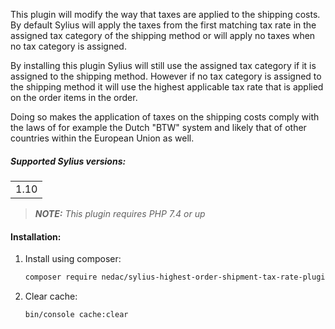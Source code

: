 This plugin will modify the way that taxes are applied to the shipping costs. By default Sylius will apply the taxes from
the first matching tax rate in the assigned tax category of the shipping method or will apply no taxes when no tax
category is assigned.

By installing this plugin Sylius will still use the assigned tax category if it is assigned to the shipping method.
However if no tax category is assigned to the shipping method it will use the highest applicable tax rate that is
applied on the order items in the order.

Doing so makes the application of taxes on the shipping costs comply with the laws of for example the Dutch "BTW" system
and likely that of other countries within the European Union as well.

##### Supported Sylius versions:
<table>
    <tr><td>1.10</td></tr>
</table>


> **_NOTE:_** *This plugin requires PHP 7.4 or up*

#### Installation:
1. Install using composer:
    ```bash
    composer require nedac/sylius-highest-order-shipment-tax-rate-plugin
    ```
2. Clear cache:
    ```bash
    bin/console cache:clear
    ```
